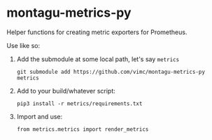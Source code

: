 # montagu-metrics-py
Helper functions for creating metric exporters for Prometheus.

Use like so:

1. Add the submodule at some local path, let's say `metrics`
   ```
   git submodule add https://github.com/vimc/montagu-metrics-py metrics
   ```
2. Add to your build/whatever script:
   ```
   pip3 install -r metrics/requirements.txt
   ```
3. Import and use:
   ```
   from metrics.metrics import render_metrics

   ```

